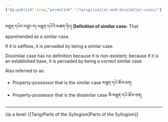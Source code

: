 ```yaml
---
{"dg-publish":true,"permalink":"/tarig/similar-and-dissimilar-cases/"}
---
```


མཐུན་དཔེར་བཟུང་བ། མཐུན་དཔེའི་མཚན་ཉིད།
**Definition of similar case:** That apprehended as a similar case.

If it is selfless, it is pervaded by being a similar case.

Dissimilar case has no definition because it is non-existent; because if it is an established base, it is pervaded by being a correct similar case.

Also referred to as:
- Property-possessor that is the similar case མཐུན་དཔེ་ཆོས་ཅན།
- Property-possessor that is the dissimilar case མི་མཐུན་དཔེ་ཆོས་ཅན།

---
Up a level: [[Tarig/Parts of the Syllogism\|Parts of the Syllogism]]